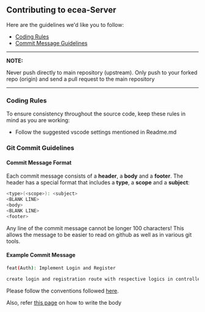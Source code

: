 ## Contributing to ecea-Server

Here are the guidelines we'd like you to follow:

- [Coding Rules](#rules)
- [Commit Message Guidelines](#commit)

---

**NOTE:**

Never push directly to main repository (upstream). Only push to your forked repo (origin) and send a pull request to
the main repository

---

### <a id="rules"></a> Coding Rules

To ensure consistency throughout the source code, keep these rules in mind as you are working:

- Follow the suggested vscode settings mentioned in Readme.md 


### <a id="commit"></a> Git Commit Guidelines

#### Commit Message Format

Each commit message consists of a **header**, a **body** and a **footer**. The header has a special
format that includes a **type**, a **scope** and a **subject**:

```bash
<type>(<scope>): <subject>
<BLANK LINE>
<body>
<BLANK LINE>
<footer>
```

Any line of the commit message cannot be longer 100 characters! This allows the message to be easier to read on github
as well as in various git tools.

#### Example Commit Message

```bash
feat(Auth): Implement Login and Register 

create login and registration route with respective logics in controllers

```

Please follow the conventions followed [here](http://karma-runner.github.io/latest/dev/git-commit-msg.html).

Also, refer [this page](https://chris.beams.io/posts/git-commit/) on how to write the body